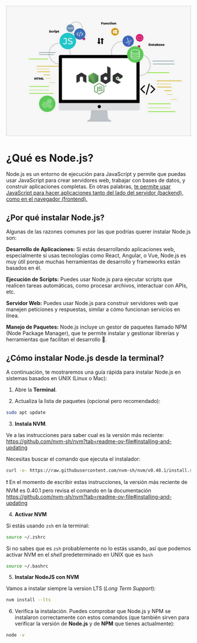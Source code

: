 ![Node JS](./carpeta-imagenes/node-logo.png)
# ¿Qué es Node.js?

Node.js es un entorno de ejecución para JavaScript y permite que puedas usar JavaScript para crear servidores web, trabajar con bases de datos, y construir aplicaciones completas. En otras palabras, <u>te permite usar JavaScript para hacer aplicaciones tanto del lado del servidor (backend), como en el navegador (frontend).</u>

## ¿Por qué instalar Node.js?

Algunas de las razones comunes por las que podrías querer instalar Node.js son:

**Desarrollo de Aplicaciones:** Si estás desarrollando aplicaciones web, especialmente si usas tecnologías como React, Angular, o Vue, Node.js es muy útil porque muchas herramientas de desarrollo y frameworks están basados en él.

**Ejecución de Scripts:** Puedes usar Node.js para ejecutar scripts que realicen tareas automáticas, como procesar archivos, interactuar con APIs, etc.

**Servidor Web:** Puedes usar Node.js para construir servidores web que manejen peticiones y respuestas, similar a cómo funcionan servicios en línea.

**Manejo de Paquetes:** Node.js incluye un gestor de paquetes llamado NPM (Node Package Manager), que te permite instalar y gestionar librerías y herramientas que facilitan el desarrollo :raised_hands:.

## **¿Cómo instalar Node.js desde la terminal?**

A continuación, te mostraremos una guía rápida para instalar Node.js en sistemas basados en UNIX (Linux o Mac):

1. Abre la **Terminal**.

2. Actualiza la lista de paquetes (opcional pero recomendado):

```bash
sudo apt update
```

3. **Instala NVM**.

Ve a las instrucciones para saber cual es la versión más reciente: https://github.com/nvm-sh/nvm?tab=readme-ov-file#installing-and-updating

Necesitas buscar el comando que ejecuta el instalador:

```bash
curl -o- https://raw.githubusercontent.com/nvm-sh/nvm/v0.40.1/install.sh | bash
```

❗ En el momento de escribir estas instrucciones, la versión más reciente de NVM es 0.40.1 pero revisa el comando en la documentación https://github.com/nvm-sh/nvm?tab=readme-ov-file#installing-and-updating

4. **Activar NVM**

Si estás usando `zsh` en la terminal:

```bash
source ~/.zshrc
```

Si no sabes que es `zsh` probablemente no lo estás usando, así que podemos activar NVM en el _shell_ predeterminado en UNIX que es `bash`

```bash
source ~/.bashrc
```

5. **Instalar NodeJS con NVM**

Vamos a instalar siempre la version LTS (_Long Term Support_):

```bash
nvm install --lts
```

6. Verifica la instalación. Puedes comprobar que Node.js y NPM se instalaron correctamente con estos comandos (que también sirven para verificar la versión de **Node.js** y de **NPM** que tienes actualmente):

```bash
node -v
```
